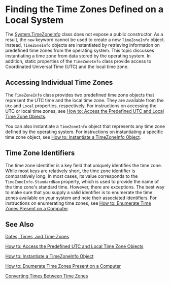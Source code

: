 # Finding the Time Zones Defined on a Local System

The [System.TimeZoneInfo](http://dotnet.github.io/api/System.TimeZoneInfo.html) class does not expose a public constructor. As a result, the `new` keyword cannot be used to create a new `TimeZoneInfo` object. Instead, `TimeZoneInfo` objects are instantiated by retrieving information on predefined time zones from the operating system. This topic discusses instantiating a time zone from data stored by the operating system. In addition, static properties of the `TimeZoneInfo` class provide access to Coordinated Universal Time (UTC) and the local time zone.

## Accessing Individual Time Zones

The `TimeZoneInfo` class provides two predefined time zone objects that represent the UTC time and the local time zone. They are available from the `Utc` and `Local` properties, respectively. For instructions on accessing the UTC or local time zones, see [How to: Access the Predefined UTC and Local Time Zone Objects](essentials\datetime\AccessUTCandLocal.md). 

You can also instantiate a `TimeZoneInfo` object that represents any time zone defined by the operating system. For instructions on instantiating a specific time zone object, see [How to: Instantiate a TimeZoneInfo Object](essentials\datetime\InstantiateTimeZoneInfo.md).

## Time Zone Identifiers

The time zone identifier is a key field that uniquely identifies the time zone. While most keys are relatively short, the time zone identifier is comparatively long. In most cases, its value corresponds to the `TimeZoneInfo.StandardNam` property, which is used to provide the name of the time zone's standard time. However, there are exceptions. The best way to make sure that you supply a valid identifier is to enumerate the time zones available on your system and note their associated identifiers. For instructions on enumerating time zones, see [How to: Enumerate Time Zones Present on a Computer](essentials\datetime\EnumerateTimeZones.md).

## See Also

[Dates, Times, and Time Zones](essentials\datetime\DatesTimesTimezones.md)

[How to: Access the Predefined UTC and Local Time Zone Objects](essentials\datetime\AccessUTCandLocal.md)

[How to: Instantiate a TimeZoneInfo Object](essentials\datetime\InstantiateTimeZoneInfo.md)

[How to: Enumerate Time Zones Present on a Computer](essentials\datetime\EnumerateTimeZones.md)

[Converting Times Between Time Zones](essentials\datetime\ConvertingBetweenTimeZones.md)